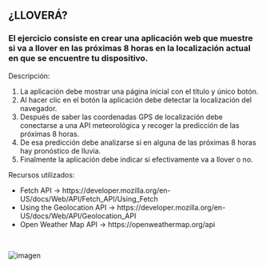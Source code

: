 ## ¿LLOVERÁ?
### El ejercicio consiste en crear una aplicación web que muestre si va a llover en las próximas 8 horas en la localización actual en que se encuentre tu dispositivo.

Descripción:
<ol>
<li>La aplicación debe mostrar una página inicial con el título y único botón.
</li>
<li>Al hacer clic en el botón la aplicación debe detectar la localización del navegador.
</li>
<li>Después de saber las coordenadas GPS de localización debe conectarse a una API meteorológica y recoger la predicción de las próximas 8 horas.</li>
<li>De esa predicción debe analizarse si en alguna de las próximas 8 horas hay pronóstico de lluvia.</li>
<li>Finalmente la aplicación debe indicar si efectivamente va a llover o no.</li>
</ol>


Recursos utilizados:
<ul>
<li>Fetch API → https://developer.mozilla.org/en-US/docs/Web/API/Fetch_API/Using_Fetch</li>
<li>Using the Geolocation API →
https://developer.mozilla.org/en-US/docs/Web/API/Geolocation_API</li>
<li>Open Weather Map API → 
https://openweathermap.org/api</li>
</ul>
<br>

![imagen](https://user-images.githubusercontent.com/98592187/175829316-5919a9d3-2c75-4402-a05d-b553ac1ca290.png)

